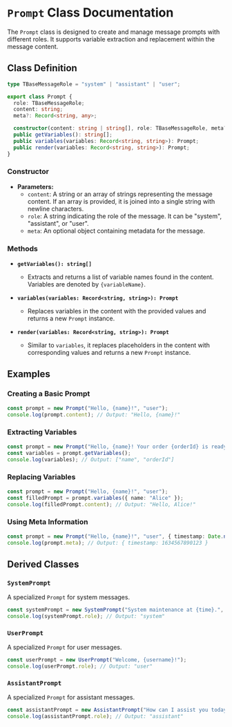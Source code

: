 # `Prompt` Class Documentation

The `Prompt` class is designed to create and manage message prompts with different roles. It supports variable extraction and replacement within the message content.

## Class Definition

```typescript
type TBaseMessageRole = "system" | "assistant" | "user";

export class Prompt {
  role: TBaseMessageRole;
  content: string;
  meta?: Record<string, any>;

  constructor(content: string | string[], role: TBaseMessageRole, meta?: Record<string, any>);
  public getVariables(): string[];
  public variables(variables: Record<string, string>): Prompt;
  public render(variables: Record<string, string>): Prompt;
}
```

### Constructor

- **Parameters:**
  - `content`: A string or an array of strings representing the message content. If an array is provided, it is joined into a single string with newline characters.
  - `role`: A string indicating the role of the message. It can be "system", "assistant", or "user".
  - `meta`: An optional object containing metadata for the message.

### Methods

- **`getVariables(): string[]`**
  - Extracts and returns a list of variable names found in the content. Variables are denoted by `{variableName}`.

- **`variables(variables: Record<string, string>): Prompt`**
  - Replaces variables in the content with the provided values and returns a new `Prompt` instance.

- **`render(variables: Record<string, string>): Prompt`**
  - Similar to `variables`, it replaces placeholders in the content with corresponding values and returns a new `Prompt` instance.

## Examples

### Creating a Basic Prompt

```typescript
const prompt = new Prompt("Hello, {name}!", "user");
console.log(prompt.content); // Output: "Hello, {name}!"
```

### Extracting Variables

```typescript
const prompt = new Prompt("Hello, {name}! Your order {orderId} is ready.", "user");
const variables = prompt.getVariables();
console.log(variables); // Output: ["name", "orderId"]
```

### Replacing Variables

```typescript
const prompt = new Prompt("Hello, {name}!", "user");
const filledPrompt = prompt.variables({ name: "Alice" });
console.log(filledPrompt.content); // Output: "Hello, Alice!"
```

### Using Meta Information

```typescript
const prompt = new Prompt("Hello, {name}!", "user", { timestamp: Date.now() });
console.log(prompt.meta); // Output: { timestamp: 1634567890123 }
```

## Derived Classes

### `SystemPrompt`

A specialized `Prompt` for system messages.

```typescript
const systemPrompt = new SystemPrompt("System maintenance at {time}.", { priority: "high" });
console.log(systemPrompt.role); // Output: "system"
```

### `UserPrompt`

A specialized `Prompt` for user messages.

```typescript
const userPrompt = new UserPrompt("Welcome, {username}!");
console.log(userPrompt.role); // Output: "user"
```

### `AssistantPrompt`

A specialized `Prompt` for assistant messages.

```typescript
const assistantPrompt = new AssistantPrompt("How can I assist you today?");
console.log(assistantPrompt.role); // Output: "assistant"
```

